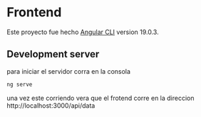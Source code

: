 # Frontend

Este proyecto fue hecho [Angular CLI](https://github.com/angular/angular-cli) version 19.0.3.

## Development server

para iniciar el servidor corra en la consola

```bash
ng serve
```

una vez este corriendo vera que el frotend corre en la direccion http://localhost:3000/api/data

